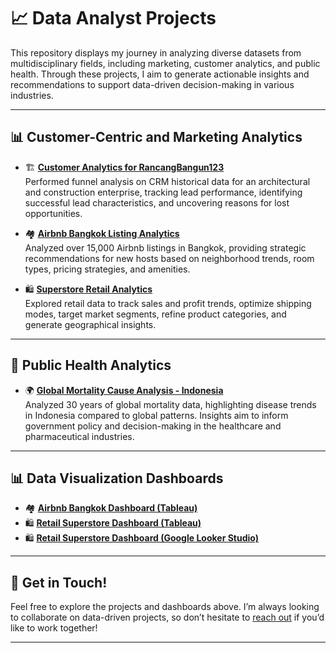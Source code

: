 # 📈 Data Analyst Projects  

This repository displays my journey in analyzing diverse datasets from multidisciplinary fields, including marketing, customer analytics, and public health. Through these projects, I aim to generate actionable insights and recommendations to support data-driven decision-making in various industries.  

---

## 📊 Customer-Centric and Marketing Analytics  

- 🏗️ **[Customer Analytics for RancangBangun123](https://github.com/harishmuh/CRM-CustomerAnalytics_RancangBangun123)**  
  Performed funnel analysis on CRM historical data for an architectural and construction enterprise, tracking lead performance, identifying successful lead characteristics, and uncovering reasons for lost opportunities.  

- 🏘️ **[Airbnb Bangkok Listing Analytics](https://github.com/harishmuh/Airbnb-Bangkok---Listing-Analytics)**  
  Analyzed over 15,000 Airbnb listings in Bangkok, providing strategic recommendations for new hosts based on neighborhood trends, room types, pricing strategies, and amenities.  

- 🛍️ **[Superstore Retail Analytics](https://github.com/harishmuh/superstore-retail-analytics)**  
  Explored retail data to track sales and profit trends, optimize shipping modes, target market segments, refine product categories, and generate geographical insights.  

---

## 🏥 Public Health Analytics  

- 🌍 **[Global Mortality Cause Analysis - Indonesia](https://github.com/harishmuh/Global_Mortality_Indonesia)**  
  Analyzed 30 years of global mortality data, highlighting disease trends in Indonesia compared to global patterns. Insights aim to inform government policy and decision-making in the healthcare and pharmaceutical industries.  

---

## 📊 Data Visualization Dashboards  

- 🏘️ **[Airbnb Bangkok Dashboard (Tableau)](https://public.tableau.com/app/profile/harish.muhammad/viz/AirbnbBangkok-ListingPropertyAnalysis/Homedashboard?publish=yes)**  
- 🛍️ **[Retail Superstore Dashboard (Tableau)](https://public.tableau.com/app/profile/harish.muhammad/viz/DashboardSuperstore_17113433910810/Summary)**  
- 🛍️ **[Retail Superstore Dashboard (Google Looker Studio)](https://lookerstudio.google.com/u/0/reporting/b1205386-0781-460b-894d-02dfd73aa215/page/p_oxpv2am4bd?s=lypphXB5H54)**  

---

## 🚀 Get in Touch!  

Feel free to explore the projects and dashboards above. I’m always looking to collaborate on data-driven projects, so don’t hesitate to [reach out](mailto:harishmuh@gmail.com) if you’d like to work together!  

---

